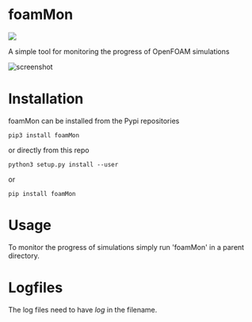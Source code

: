 # foamMon
![](https://badge.fury.io/py/owls.svg)

A simple tool for monitoring the progress of OpenFOAM simulations

![screenshot](https://github.com/greole/foamMon/blob/master/.assets/screen.png)

# Installation

foamMon can be installed from the Pypi repositories

    pip3 install foamMon

or directly from this repo

    python3 setup.py install --user

or

    pip install foamMon


# Usage

To monitor the progress of simulations simply run 'foamMon' in a parent directory.

# Logfiles

The log files need to have *log* in the filename.

